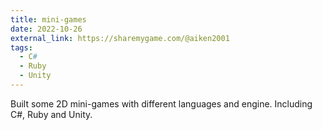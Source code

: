 ```yaml
---
title: mini-games
date: 2022-10-26
external_link: https://sharemygame.com/@aiken2001
tags:
  - C#
  - Ruby
  - Unity
---
```


Built some 2D mini-games with different languages and engine. Including C#, Ruby and Unity.

<!--more-->
